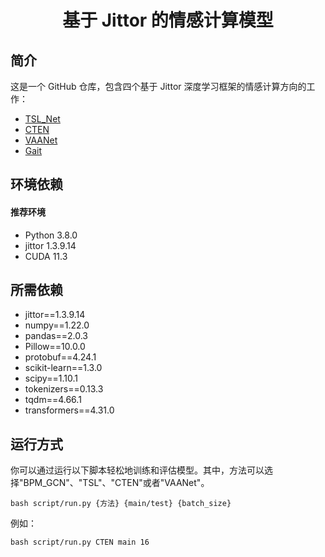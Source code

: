 <div align="center">

# 基于 Jittor 的情感计算模型

</div>

## 简介

这是一个 GitHub 仓库，包含四个基于 Jittor 深度学习框架的情感计算方向的工作：

- [TSL_Net](./TSL_Net/README.md)
- [CTEN](./CTEN/README.md)
- [VAANet](./VAANet/README.md)
- [Gait](./Gait/README.md)

## 环境依赖

#### 推荐环境

* Python 3.8.0
* jittor 1.3.9.14
* CUDA 11.3

## 所需依赖

* jittor==1.3.9.14
* numpy==1.22.0
* pandas==2.0.3
* Pillow==10.0.0
* protobuf==4.24.1
* scikit-learn==1.3.0
* scipy==1.10.1
* tokenizers==0.13.3
* tqdm==4.66.1
* transformers==4.31.0

## 运行方式

你可以通过运行以下脚本轻松地训练和评估模型。其中，方法可以选择"BPM_GCN"、"TSL"、"CTEN"或者"VAANet"。
```text
bash script/run.py {方法} {main/test} {batch_size}
```

例如：
```text
bash script/run.py CTEN main 16
```


